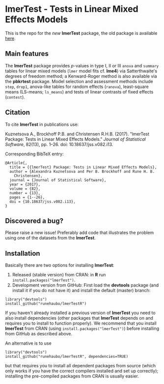 # lmerTest - Tests in Linear Mixed Effects Models

This is the repo for the _new_ **lmerTest** package, the old package is available [here](https://github.com/runehaubo/lmerTest).

## Main features

The **lmerTest** package provides _p_-values in type I, II or III `anova` and `summary`
tables for linear mixed models (`lmer` model fits cf. **lme4**) via Satterthwaite's degrees of freedom method; a Kenward-Roger method is also available via the **pbkrtest**
package. Model selection and assessment methods include `step`, `drop1`, anova-like 
tables for random effects (`ranova`), least-square means (LS-means; `ls_means`) 
and tests of linear contrasts of fixed effects (`contest`).

## Citation

To cite **lmerTest** in publications use:

Kuznetsova A., Brockhoff P.B. and Christensen R.H.B. (2017). "lmerTest Package: Tests in Linear Mixed Effects Models." _Journal of Statistical Software_, 82(13), pp. 1–26. doi: 10.18637/jss.v082.i13.

Corresponding BibTeX entry:

    @Article{,
      title = {{lmerTest} Package: Tests in Linear Mixed Effects Models},
      author = {Alexandra Kuznetsova and Per B. Brockhoff and Rune H. B.
        Christensen},
      journal = {Journal of Statistical Software},
      year = {2017},
      volume = {82},
      number = {13},
      pages = {1--26},
      doi = {10.18637/jss.v082.i13},
    }

## Discovered a bug?

Please raise a new issue! Preferably add code that illustrates the problem using one of the datasets from the **lmerTest**.

## Installation

Basically there are two options for installing **lmerTest**:

1. Released (stable version) from CRAN: in **R** run `install.packages("lmerTest")`.
2. Development version from GitHub: First load the **devtools** package (and install it if you do not have it) and install the default (master) branch:
```
library("devtools")
install_github("runehaubo/lmerTestR")
```
If you haven't already installed a previous version of **lmerTest** you need to also install dependencies (other packages that **lmerTest** depends on and requires you to install to function properly). We recommend that you install **lmerTest** from CRAN (using `install.packages("lmerTest")`) before installing from GitHub as described above. 

An alternative is to use 
```
library("devtools")
install_github("runehaubo/lmerTestR", dependencies=TRUE)
```
but that requires you to install all dependent packages from source (which only works if you have the correct compilers installed and set up correctly); installing the pre-compiled packages from CRAN is usually easier.


  

